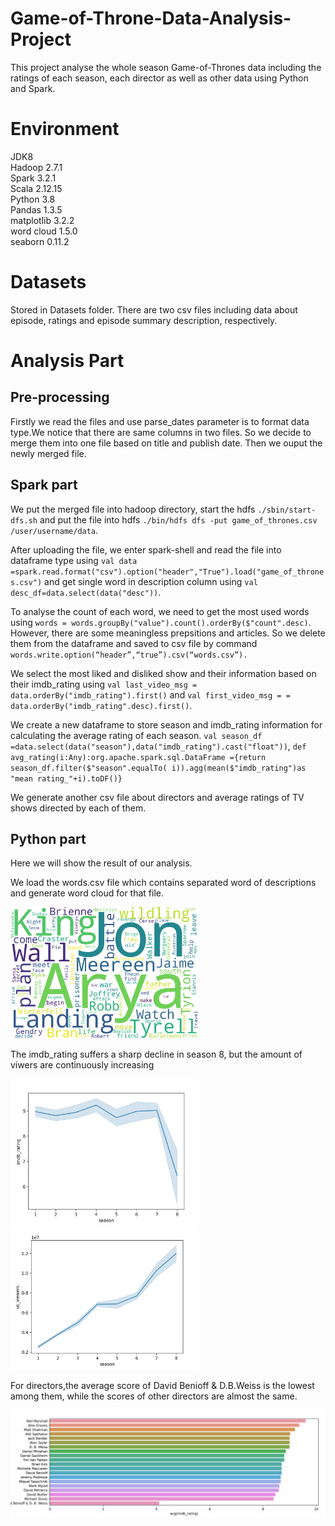# Game-of-Throne-Data-Analysis-Project
This project analyse the whole season Game-of-Thrones data including the ratings of each season,  each director as well as other data using Python and Spark.

# Environment
JDK8  
Hadoop 2.7.1  
Spark 3.2.1  
Scala 2.12.15  
Python 3.8  
Pandas 1.3.5  
matplotlib 3.2.2  
word cloud 1.5.0  
seaborn 0.11.2  

# Datasets
Stored in Datasets folder. There are two csv files including data about episode, ratings and episode summary description, respectively.

# Analysis Part

## Pre-processing
Firstly we read the files and use parse_dates parameter is to format data type.We notice that there are same columns in two files. So we decide to merge them into one file based on title and publish date. Then we ouput the newly merged file.

## Spark part
We put the merged file into hadoop directory, start the hdfs `./sbin/start-dfs.sh` and put the file into hdfs `./bin/hdfs dfs -put game_of_thrones.csv /user/username/data`.

After uploading the file, we enter spark-shell and read the file into dataframe type 
using `val data =spark.read.format("csv").option("header","True").load("game_of_thrones.csv")` and get single word in description column using `val desc_df=data.select(data("desc"))`.

To analyse the count of each word, we need to get the most used words using `words = words.groupBy("value").count().orderBy($"count".desc)`. However, there are some meaningless prepsitions and articles. So we delete them from the dataframe and saved to csv file by command
`words.write.option(“header”,“true”).csv(“words.csv”).`

We select the most liked and disliked show and their information based on their imdb_rating using `val last_video_msg = data.orderBy("imdb_rating").first()` and `val first_video_msg = = data.orderBy("imdb_rating".desc).first()`.

We create a new dataframe to store season and imdb_rating information for calculating the average rating of each season. `val season_df =data.select(data("season"),data("imdb_rating").cast("float"))`, `def avg_rating(i:Any):org.apache.spark.sql.DataFrame ={return season_df.filter($"season".equalTo(
i)).agg(mean($"imdb_rating")as "mean rating_"+i).toDF()}`

We generate another csv file about directors and average ratings of TV shows directed by each of them.

## Python part
Here we will show the result of our analysis.

We load the words.csv file which contains separated word of descriptions and generate word cloud for that file.

<img src="pics/word_cloud_result.png" alt="word_cloud" width="300">


The imdb_rating suffers a sharp decline in season 8, but the amount of viwers are continuously increasing

<div style="display: inline-block;">
  <img src="pics/rating.png" alt="rating" width="300"> 
  <img src="pics/viewers.png" alt="viewers" width="300"> 
</div>

For directors,the average score of David Benioff & D.B.Weiss is the lowest among them, while the scores of other directors are almost the same.

<img src="pics/director_data.png" alt="word_cloud" width="600">





